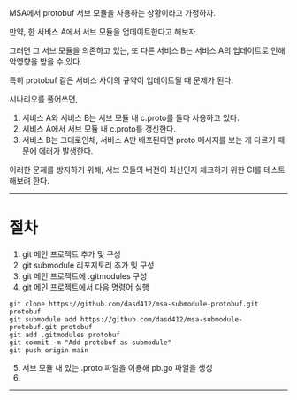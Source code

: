 MSA에서 protobuf 서브 모듈을 사용하는 상황이라고 가정하자.

만약, 한 서비스 A에서 서브 모듈을 업데이트한다고 해보자.

그러면 그 서브 모듈을 의존하고 있는, 또 다른 서비스 B는
 서비스 A의 업데이트로 인해 악영향을 받을 수 있다. 

특히 protobuf 같은 서비스 사이의 규약이 업데이트될 때 문제가 된다.

시나리오를 풀어쓰면,

1. 서비스 A와 서비스 B는 서브 모듈 내 c.proto를 둘다 사용하고 있다.
2. 서비스 A에서 서브 모듈 내 c.proto를 갱신한다.
3. 서비스 B는 그대로인채, 서비스 A만 배포된다면 proto 메시지를 보는 게 다르기 때문에 에러가 발생한다.

이러한 문제를 방지하기 위해, 서브 모듈의 버전이 최신인지 체크하기 위한 CI를 테스트해보려 한다.

***

# 절차
1. git 메인 프로젝트 추가 및 구성
2. git submodule 리포지토리 추가 및 구성
3. git 메인 프로젝트에 .gitmodules 구성
4. git 메인 프로젝트에서 다음 명령어 실행
```
git clone https://github.com/dasd412/msa-submodule-protobuf.git protobuf
git submodule add https://github.com/dasd412/msa-submodule-protobuf.git protobuf
git add .gitmodules protobuf
git commit -m "Add protobuf as submodule"
git push origin main
```
5. 서브 모듈 내 있는 .proto 파일을 이용해 pb.go 파일을 생성
6. 

***
